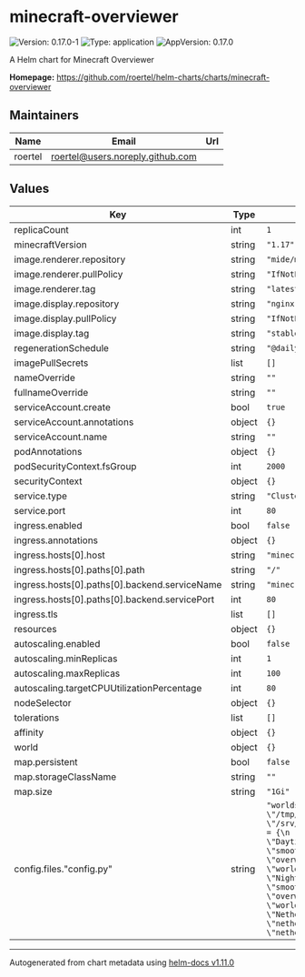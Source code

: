 # minecraft-overviewer

![Version: 0.17.0-1](https://img.shields.io/badge/Version-0.17.0--1-informational?style=flat-square) ![Type: application](https://img.shields.io/badge/Type-application-informational?style=flat-square) ![AppVersion: 0.17.0](https://img.shields.io/badge/AppVersion-0.17.0-informational?style=flat-square)

A Helm chart for Minecraft Overviewer

**Homepage:** <https://github.com/roertel/helm-charts/charts/minecraft-overviewer>

## Maintainers

| Name | Email | Url |
| ---- | ------ | --- |
| roertel | <roertel@users.noreply.github.com> |  |

## Values

| Key | Type | Default | Description |
|-----|------|---------|-------------|
| replicaCount | int | `1` |  |
| minecraftVersion | string | `"1.17"` |  |
| image.renderer.repository | string | `"mide/minecraft-overviewer"` |  |
| image.renderer.pullPolicy | string | `"IfNotPresent"` |  |
| image.renderer.tag | string | `"latest"` |  |
| image.display.repository | string | `"nginx"` |  |
| image.display.pullPolicy | string | `"IfNotPresent"` |  |
| image.display.tag | string | `"stable"` |  |
| regenerationSchedule | string | `"@daily"` |  |
| imagePullSecrets | list | `[]` |  |
| nameOverride | string | `""` |  |
| fullnameOverride | string | `""` |  |
| serviceAccount.create | bool | `true` |  |
| serviceAccount.annotations | object | `{}` |  |
| serviceAccount.name | string | `""` |  |
| podAnnotations | object | `{}` |  |
| podSecurityContext.fsGroup | int | `2000` |  |
| securityContext | object | `{}` |  |
| service.type | string | `"ClusterIP"` |  |
| service.port | int | `80` |  |
| ingress.enabled | bool | `false` |  |
| ingress.annotations | object | `{}` |  |
| ingress.hosts[0].host | string | `"minecraft-overviewer.local"` |  |
| ingress.hosts[0].paths[0].path | string | `"/"` |  |
| ingress.hosts[0].paths[0].backend.serviceName | string | `"minecraft-overviewer.local"` |  |
| ingress.hosts[0].paths[0].backend.servicePort | int | `80` |  |
| ingress.tls | list | `[]` |  |
| resources | object | `{}` |  |
| autoscaling.enabled | bool | `false` |  |
| autoscaling.minReplicas | int | `1` |  |
| autoscaling.maxReplicas | int | `100` |  |
| autoscaling.targetCPUUtilizationPercentage | int | `80` |  |
| nodeSelector | object | `{}` |  |
| tolerations | list | `[]` |  |
| affinity | object | `{}` |  |
| world | object | `{}` |  |
| map.persistent | bool | `false` |  |
| map.storageClassName | string | `""` |  |
| map.size | string | `"1Gi"` |  |
| config.files."config.py" | string | `"worlds[\"World\"] = \"/srv/world\"\noutputdir = \"/tmp/overviewer\"\ntexturepath = \"/srv/minecraft_server.1.17.1.jar\"\nrenders[\"day\"] = {\n        \"world\": \"World\",\n        \"title\": \"Daytime\",\n        \"rendermode\": \"smooth_lighting\",\n        \"dimension\": \"overworld\"\n}\nrenders[\"night\"] = {\n        \"world\": \"World\",\n        \"title\": \"Nighttime\",\n        \"rendermode\": \"smooth_night\",\n        \"dimension\": \"overworld\"\n}\nrenders[\"nether\"] = {\n        \"world\": \"World\",\n        \"title\": \"Nether\",\n        \"rendermode\": \"nether_smooth_lighting\",\n        \"dimension\": \"nether\"\n}\n"` |  |

----------------------------------------------
Autogenerated from chart metadata using [helm-docs v1.11.0](https://github.com/norwoodj/helm-docs/releases/v1.11.0)
